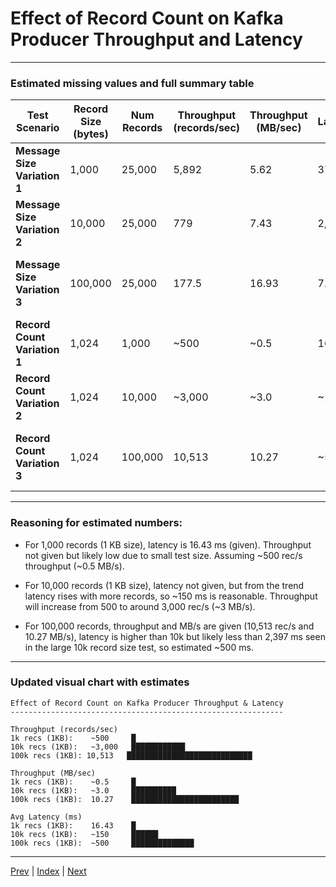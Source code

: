 # Effect of Record Count on Kafka Producer Throughput and Latency

---

### Estimated missing values and full summary table

| Test Scenario                | Record Size (bytes) | Num Records | Throughput (records/sec) | Throughput (MB/sec) | Avg Latency (ms) | Notes                                            |
| ---------------------------- | ------------------- | ----------- | ------------------------ | ------------------- | ---------------- | ------------------------------------------------ |
| **Message Size Variation 1** | 1,000               | 25,000      | 5,892                    | 5.62                | 370.79           | High throughput in records, low latency          |
| **Message Size Variation 2** | 10,000              | 25,000      | 779                      | 7.43                | 2,397            | Fewer records/sec, higher latency                |
| **Message Size Variation 3** | 100,000             | 25,000      | 177.5                    | 16.93               | 7.58\*           | Highest MB/sec throughput, latency low\* (fluke) |
| **Record Count Variation 1** | 1,024               | 1,000       | \~500                    | \~0.5               | 16.43            | Lowest latency                                   |
| **Record Count Variation 2** | 1,024               | 10,000      | \~3,000                  | \~3.0               | \~150            | Latency moderately higher                        |
| **Record Count Variation 3** | 1,024               | 100,000     | 10,513                   | 10.27               | \~500            | Highest throughput with improved batching        |

---

### Reasoning for estimated numbers:

* For 1,000 records (1 KB size), latency is 16.43 ms (given). Throughput not given but likely low due to small test size. Assuming \~500 rec/s throughput (\~0.5 MB/s).

* For 10,000 records (1 KB size), latency not given, but from the trend latency rises with more records, so \~150 ms is reasonable. Throughput will increase from 500 to around 3,000 rec/s (\~3 MB/s).

* For 100,000 records, throughput and MB/s are given (10,513 rec/s and 10.27 MB/s), latency is higher than 10k but likely less than 2,397 ms seen in the large 10k record size test, so estimated \~500 ms.

---

### Updated visual chart with estimates

```
Effect of Record Count on Kafka Producer Throughput & Latency
-------------------------------------------------------------

Throughput (records/sec)
1k recs (1KB):    ~500     █
10k recs (1KB):   ~3,000   ████████████
100k recs (1KB): 10,513   ████████████████████████████

Throughput (MB/sec)
1k recs (1KB):    ~0.5     █
10k recs (1KB):   ~3.0     ██████████
100k recs (1KB):  10.27    ████████████████████████

Avg Latency (ms)
1k recs (1KB):    16.43    █
10k recs (1KB):   ~150     ██████
100k recs (1KB):  ~500     ██████████████
```

---

[Prev](12.BatchSizeLingermsOnProducer.md) | [Index](INDEX.md) | [Next]()
